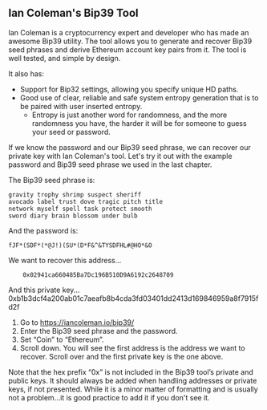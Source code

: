 ## Ian Coleman's Bip39 Tool

Ian Coleman is a cryptocurrency expert and developer who has made an awesome Bip39 utility. The tool allows you to generate and recover Bip39 seed phrases and derive Ethereum account key pairs from it. The tool is well tested, and simple by design.

It also has:
- Support for Bip32 settings, allowing you specify unique HD paths.
- Good use of clear, reliable and safe system entropy generation that is to be paired with user inserted entropy.
  - Entropy is just another word for randomness, and the more randomness you have, the harder it will be for someone to guess your seed or password.

If we know the password and our Bip39 seed phrase, we can  recover our private key with Ian Coleman's tool. Let's try it out with the example password and Bip39 seed phrase we used in the last chapter.

The Bip39 seed phrase is:

    gravity trophy shrimp suspect sheriff
    avocado label trust dove tragic pitch title
    network myself spell task protect smooth 
    sword diary brain blossom under bulb

And the password is:

    fJF*(SDF*(*@J!)(SU*(D*F&^&TYSDFHL#@HO*&O

We want to recover this address...

        0x02941ca660485Ba7Dc196B510D9A6192c2648709

And this private key...
    0xb1b3dcf4a200ab01c7aeafb8b4cda3fd03401dd2413d169846959a8f7915fd2f

1. Go to https://iancoleman.io/bip39/
2. Enter the Bip39 seed phrase and the password.
3. Set “Coin” to “Ethereum”.
4. Scroll down. You will see the first address is the address we want to recover. Scroll over and the first private key is the one above.

Note that the hex prefix “0x” is not included in the Bip39 tool’s private and public keys. It should always be added when handling addresses or private keys, if not presented. While it is a minor matter of formatting and is usually not a problem...it is good practice to add it if you don't see it.